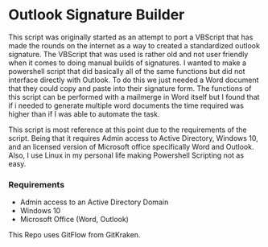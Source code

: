 # Outlook Signature Builder

This script was originally started as an attempt to port a VBScript that has made the rounds on the internet as a way to created a standardized outlook signature. The VBScript that was used is rather old and not user friendly when it comes to doing manual builds of signatures. I wanted to make a powershell script that did basically all of the same functions but did not interface directly with Outlook. To do this we just needed a Word document that they could copy and paste into their signature form. The functions of this script can be performed with a mailmerge in Word itself but I found that if i needed to generate multiple word documents the time required was higher than if I was able to automate the task.

This script is most reference at this point due to the requirements of the script. Being that it requires Admin access to Active Directory, Windows 10, and an licensed version of Microsoft office specifically Word and Outlook. Also, I use Linux in my personal life making Powershell Scripting not as easy.


### Requirements
* Admin access to an Active Directory Domain
* Windows 10
* Microsoft Office (Word, Outlook)

This Repo uses GitFlow from GitKraken.
